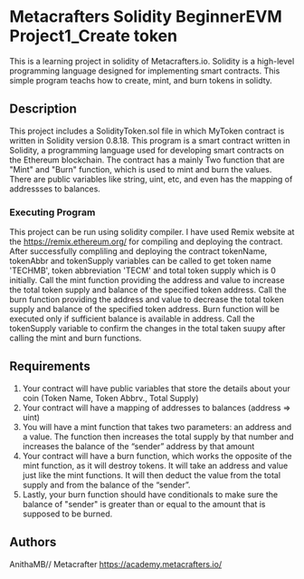 # Metacrafters Solidity BeginnerEVM Project1_Create token
This is a learning project in solidity of Metacrafters.io. Solidity is a high-level programming language designed for implementing smart contracts. This simple program teachs  how to create, mint, and burn tokens in solidty.


## Description
This project includes a SolidityToken.sol file in which MyToken contract is written in Solidity version 0.8.18. 
This program is a smart contract written in Solidity, a programming language used for developing smart contracts on the Ethereum blockchain. The contract has a mainly Two function that are "Mint" and "Burn" function, which is used to mint and burn the values. There are public variables like string, uint, etc, and even has the mapping of addressses to balances.

### Executing Program
This project can be run using solidity compiler. I have used Remix website at the https://remix.ethereum.org/ for compiling and deploying the contract. After successfully compliling and deploying the contract tokenName, tokenAbbr and tokenSupply variables can be called to get token name 'TECHMB', token abbreviation 'TECM' and total token supply which is 0 initially. Call the mint function providing the address and value to increase the total token supply and balance of the specified token address. Call the burn function providing the address and value to decrease the total token supply and balance of the specified token address. Burn function will be executed only if sufficient balance is available in address. Call the tokenSupply variable to confirm the changes in the total taken suupy after calling the mint and burn functions.

## Requirements
   1. Your contract will have public variables that store the details about your coin (Token Name, Token Abbrv., Total Supply)
   2. Your contract will have a mapping of addresses to balances (address => uint)
   3. You will have a mint function that takes two parameters: an address and a value. 
       The function then increases the total supply by that number and increases the balance 
       of the “sender” address by that amount
   4. Your contract will have a burn function, which works the opposite of the mint function, as it will destroy tokens. 
       It will take an address and value just like the mint functions. It will then deduct the value from the total supply 
       and from the balance of the “sender”.
   5. Lastly, your burn function should have conditionals to make sure the balance of "sender" is greater than or equal 
       to the amount that is supposed to be burned.
## Authors
 AnithaMB//
 Metacrafter
https://academy.metacrafters.io/
